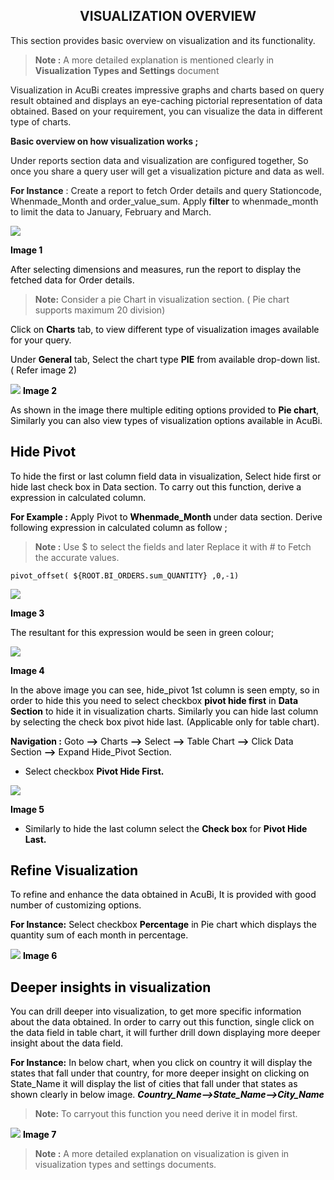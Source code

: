 

<center><h2>VISUALIZATION OVERVIEW</h2></center>

This section provides basic overview on visualization and its functionality.

> <b>Note :</b>  A more detailed explanation is mentioned clearly in <b>Visualization Types and Settings</b> document

Visualization in AcuBi creates impressive graphs and charts based on query result obtained and displays an eye-caching pictorial representation of data obtained. Based on your requirement, you can visualize the data in different type of charts.

<b>Basic overview on how visualization works ;</b>

Under reports section data and visualization are configured together, So once you share a query user will get a visualization picture and data as well.

<b>For Instance</b> :  Create a report to fetch Order details and query Stationcode, Whenmade_Month and order_value_sum. Apply <b>filter</b>  to whenmade_month to limit the data  to January, February and March. 

![
](https://raw.githubusercontent.com/sv18042016/fp1/588793b3bdaa6683973fbe70ceaf6b591ff25fb2/images/New_version5/UD_Visualisation_Overview_Image1.png)

 <b><font color = "Black"> Image 1</b>

After selecting dimensions and measures, run the report to display the fetched data for Order details.

> <b>Note:</b> Consider a pie Chart in visualization section. ( Pie chart supports maximum 20 division)

Click on <b>Charts</b> tab, to view different type of visualization images available for your query.
 
Under <b>General</b> tab, Select the chart type <b>PIE</b> from available drop-down list. ( Refer image 2)

![
](https://raw.githubusercontent.com/sv18042016/fp1/588793b3bdaa6683973fbe70ceaf6b591ff25fb2/images/New_version5/UD_Visualisation_Overview_Image2.png)
 <b><font color = "Black"> Image 2</b>

As shown in the image there multiple editing options provided to <b> Pie chart</b>, Similarly you can also view types of visualization options available in AcuBi.

## Hide Pivot

To hide the first or last column field data  in visualization, Select hide first or hide last check box in Data section. 
To carry out this function, derive a expression in calculated column.

<b>For Example :</b>  Apply Pivot to <b>Whenmade_Month </b> under data section. 
Derive following expression  in calculated column as follow ;

><b>Note :</b> Use $ to select the fields and later Replace it with # to Fetch the accurate values.	
```
pivot_offset( ${ROOT.BI_ORDERS.sum_QUANTITY} ,0,-1)
```
![
](https://raw.githubusercontent.com/sv18042016/fp1/ba6e2d3a06a7fd83e84e6344095e5c673abbea8d/images/New_version5/UD_Visualisation_Overview_Image3.png)

 <b><font color = "Black"> Image 3</b>

The resultant for this expression would be seen in green colour;

![
](https://raw.githubusercontent.com/sv18042016/fp1/e9c507879e500b4be6a758a27d99c4ddb4806335/images/New_version5/UD_Visualisation_Overview_Image4.png)

 <b><font color = "Black"> Image 4</b>

In the above image you can see, hide_pivot 1st column is seen empty, so in order to hide this you need to select checkbox <b>pivot hide first</B> in <b>Data Section</b> to hide it in visualization charts. Similarly you can hide last column by selecting the check box pivot hide last. (Applicable only for table chart). 

<b>Navigation :</b>  Goto <b>--></B> Charts <b>--></b> Select <b>--></b> Table Chart <b>--></b> Click Data Section <b>--></b> Expand Hide_Pivot Section.

   - Select checkbox <b>Pivot Hide First.</B>

![
](https://raw.githubusercontent.com/sv18042016/fp1/18aaf7e8bc6bd4b6048871846de1fb606759f055/images/New_version5/UD_Visualisation_Overview_Image5.png)

 <b><font color = "Black"> Image 5</b>

  - Similarly to hide the last column select the <b> Check box</b> for <b>Pivot Hide Last.</B>

## Refine Visualization

To refine and enhance the data obtained in AcuBi, It is provided with good number of customizing options.

<B>For Instance:</b>
 Select checkbox <b>Percentage</b> in Pie chart which displays the quantity sum of each month in percentage. 

![
](https://raw.githubusercontent.com/sv18042016/fp1/caef96a364da60995f83c18399b0f6c4b340ea46/images/New_version5/UD_Visualisation_Overview_Image6.png)
 <b><font color = "Black"> Image 6</b>

## Deeper insights in visualization

You can drill deeper into visualization, to get more specific information about the data obtained. In order to carry out this function, single click on the data field in table chart, it will further drill down displaying more deeper insight about the data field.

<b>For Instance:</b> In below chart, when you click on country it will display the states that fall under that country, for more deeper insight on clicking on State_Name it will display the list of cities that fall under that states as shown clearly in below image.
<b><i>Country_Name-->State_Name-->City_Name</i></b>

 > <b>Note:</b>  To carryout this function you need derive it in model first.

![
](https://raw.githubusercontent.com/sv18042016/fp1/7c0acf39f26482bbef006df3ae981d22e8067f00/images/New_version5/UD_Visualisation_Overview_Image7.png)
 <b><font color = "Black"> Image 7</b>

> <b>Note :</b> A more detailed explanation on visualization is given in visualization types and settings documents.

<!--stackedit_data:
eyJoaXN0b3J5IjpbNTE5NjgzMDUsMTI3ODMyNjgwNywtMTQxMT
c3MzIyNSwxMDUyODEyMjkzLC05OTM0NDQ4OSw4NjQ2NjQ5NjUs
LTk5MzQ0NDg5LC05OTM0NDQ4OSwtMTYyOTgwMjU4Myw1NjI4Mz
I2ODEsLTExMzQ5MzMyODksNTE3NjE3MywtNDM4ODM5NjEyLC0x
OTc3Nzk3MjM1LC0xNjczNDMzODEyLDEyMzA0NzAyMzQsLTEzNT
UxNjQ4ODQsLTExNzE3ODIwMDIsLTExOTA0NTI5OTMsLTYwOTc1
NTEwXX0=
-->